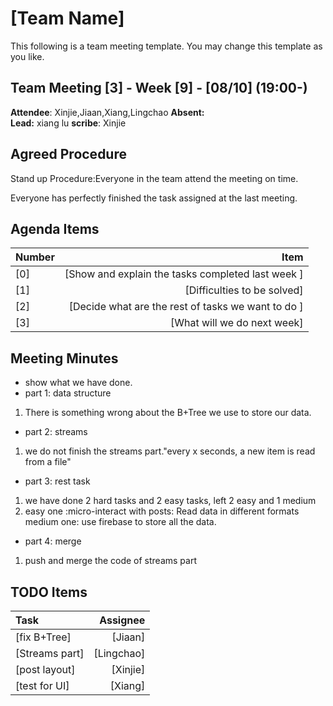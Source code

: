 # [Team Name]
This following is a team meeting template. You may change this template as you like.

## Team Meeting [3] - Week [9] - [08/10] (19:00-)
**Attendee**: Xinjie,Jiaan,Xiang,Lingchao
**Absent:**
<br>
**Lead:** xiang lu
**scribe**: Xinjie
## Agreed Procedure
Stand up Procedure:Everyone in the team attend the meeting on time.

Everyone has perfectly finished the task assigned at the last meeting.

## Agenda Items
| Number | Item |
| :--- | ---: |
| [0] | [Show and explain the tasks completed last week ] |
| [1] | [Difficulties to be solved] |
| [2] | [Decide what are the rest of tasks we want to do ] |
| [3] | [What will we do next week] |

## Meeting Minutes
- show what we have done.
- part 1: data structure
 1) There is something wrong about the B+Tree we use to store our data.

- part 2: streams
 1) we do not finish the streams part."every x seconds, a new item is read from a file"

- part 3: rest task
 1) we have done 2 hard tasks and 2 easy tasks, left 2 easy and 1 medium
 2) easy one :micro-interact with posts:  Read data in different formats
    medium one: use firebase to store all the data.
- part 4: merge
 1) push and merge the code of streams part

## TODO Items
| Task | Assignee |
| :--- | ---: |
| [fix B+Tree] | [Jiaan] |
| [Streams part] | [Lingchao] |
| [post layout] | [Xinjie] |
| [test for UI] | [Xiang] |

